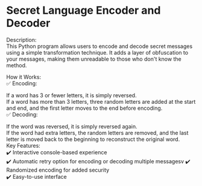 # Secret Language Encoder and Decoder 
Description:<br>
This Python program allows users to encode and decode secret messages using a simple transformation technique. It adds a layer of obfuscation to your messages, making them unreadable to those who don't know the method.<br>

How it Works:<br>
✅ Encoding:<br>

If a word has 3 or fewer letters, it is simply reversed.<br>
If a word has more than 3 letters, three random letters are added at the start and end, and the first letter moves to the end before encoding.<br>
✅ Decoding:<br>

If the word was reversed, it is simply reversed again.<br>
If the word had extra letters, the random letters are removed, and the last letter is moved back to the beginning to reconstruct the original word.<br>
Key Features:<br>
✔️ Interactive console-based experience<br>
✔️ Automatic retry option for encoding or decoding multiple messagesv
✔️ Randomized encoding for added security<br>
✔️ Easy-to-use interface<br>
